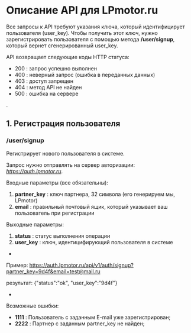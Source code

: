 # Описание API для LPmotor.ru

Все запросы к API требуют указания ключа, который идентифицирует пользователя (user_key).
Чтобы получить этот ключ, нужно зарегистрировать пользователя с помощью метода __/user/signup__, который вернет сгенерированный user_key.

API возвращает следующие коды HTTP статуса:

* 200 : запрос успешно выполнен
* 400 : неверный запрос (ошибка в переданных данных)
* 403 : доступ запрещен
* 404 : метод API не найден
* 500 : ошибка на сервере

.

## 1. Регистрация пользователя

### /user/signup

Регистрирует нового пользователя в системе.

Запрос нужно отправлять на сервер авторизации: _https://auth.lpmotor.ru_.

Входные параметры (все обязательны):

1. __partner_key__ : ключ партнера, 32 символа (его генерируем мы, LPmotor)
1. __email__ : правильный почтовый ящик, который указывает ваш пользователь при регистрации

Выходные параметры:

1. __status__ : статус выполнения операции
1. __user_key__ : ключ, идентицифирующий пользователя в системе

-

Пример:
    https://auth.lpmotor.ru/api/v1/auth/signup?partner_key=9d4f&email=test@mail.ru

результат:
    {"status":"ok", "user_key":"9d4f"}

-

Возможные ошибки:

* __1111__ : Пользователь с заданным E-mail уже зарегистрирован;
* __2222__ : Партнер с заданным partner_key не найден;